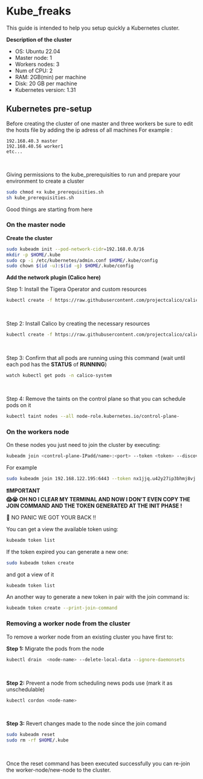 # Kube_freaks
This guide is intended to help you setup quickly a Kubernetes cluster.

**Description of the cluster**
- OS: Ubuntu 22.04
- Master node: 1
- Workers nodes: 3
- Num of CPU: 2
- RAM: 2GB(min) per machine
- Disk: 20 GB per machine
- Kubernetes version: 1.31

## Kubernetes pre-setup
Before creating the cluster of one master and three workers be sure to edit the hosts file by adding the ip adress of all machines
For example :
```text
192.168.40.3 master
192.168.40.56 worker1
etc...
```
<br>

Giving permissions to the kube_prerequisities to run and prepare your environment to create a cluster
```bash
sudo chmod +x kube_prerequisities.sh
sh kube_prerequisities.sh
```
Good things are starting from here

### On the master node
**Create the cluster**
```bash
sudo kubeadm init --pod-network-cidr=192.168.0.0/16
mkdir -p $HOME/.kube
sudo cp -i /etc/kubernetes/admin.conf $HOME/.kube/config
sudo chown $(id -u):$(id -g) $HOME/.kube/config
```

**Add the network plugin (Calico here)**

Step 1: Install the Tigera Operator and custom resources
```bash
kubectl create -f https://raw.githubusercontent.com/projectcalico/calico/v3.29.2/manifests/tigera-operator.yaml
```
<br>

Step 2: Install Calico by creating the necessary resources
```bash
kubectl create -f https://raw.githubusercontent.com/projectcalico/calico/v3.29.2/manifests/custom-resources.yaml
```
<br>

Step 3: Confirm that all pods are running using this command (wait until each pod has the **STATUS** of **RUNNING**)
```bash
watch kubectl get pods -n calico-system
```
<br>

Step 4: Remove the taints on the control plane so that you can schedule pods on it
```bash
kubectl taint nodes --all node-role.kubernetes.io/control-plane-
```

### On the workers node
On these nodes you just need to join the cluster by executing:
```bash
kubeadm join <control-plane-IPadd/name>:<port> --token <token> --discovery-token-ca-cert-hash sha256:<hash>
```

For example
```bash
sudo kubeadm join 192.168.122.195:6443 --token nx1jjq.u42y27ip3bhmj8vj --discovery-token-ca-cert-hash sha256:c6de85f6c862c0d58cc3d10fd199064ff25c4021b6e88475822d6163a25b4a6c
```

**❗IMPORTANT**
<br>
**😱😭 OH NO I CLEAR MY TERMINAL AND NOW I DON'T EVEN COPY THE JOIN COMMAND AND THE TOKEN GENERATED AT THE INIT PHASE !**

🤭 NO PANIC WE GOT YOUR BACK !!

You can get a view the available token using:
```bash
kubeadm token list
```

If the token expired you can generate a new one:
```bash
sudo kubeadm token create
```
and got a view of it 
```bash
kubeadm token list
```
An another way to generate a new token in pair with the join command is:
```bash
kubeadm token create --print-join-command
```

### Removing a worker node from the cluster
To remove a worker node from an existing cluster you have first to:

**Step 1:** Migrate the pods from the node
```bash
kubectl drain  <node-name> --delete-local-data --ignore-daemonsets
```
<br>

**Step 2:** Prevent a node from scheduling news pods use (mark it as unschedulable)
```bash
kubectl cordon <node-name>
```

<br>

**Step 3:** Revert changes made to the node since the join comand
```bash
sudo kubeadm reset
sudo rm -rf $HOME/.kube
```

<br>

Once the reset command has been executed successfully you can re-join the worker-node/new-node to the cluster.

